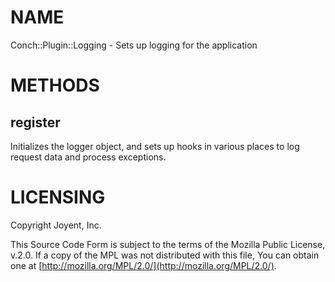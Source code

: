 # NAME

Conch::Plugin::Logging - Sets up logging for the application

# METHODS

## register

Initializes the logger object, and sets up hooks in various places to log request data and
process exceptions.

# LICENSING

Copyright Joyent, Inc.

This Source Code Form is subject to the terms of the Mozilla Public License,
v.2.0. If a copy of the MPL was not distributed with this file, You can obtain
one at [http://mozilla.org/MPL/2.0/](http://mozilla.org/MPL/2.0/).
